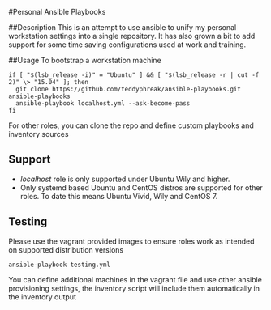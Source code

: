 #Personal Ansible Playbooks

##Description
This is an attempt to use ansible to unify my personal workstation settings into a single repository. It has also grown a bit to add support for some time saving configurations used at work and training.

##Usage
To bootstrap a workstation machine

```
if [ "$(lsb_release -i)" = "Ubuntu" ] && [ "$(lsb_release -r | cut -f 2)" \> "15.04" ]; then
  git clone https://github.com/teddyphreak/ansible-playbooks.git ansible-playbooks
  ansible-playbook localhost.yml --ask-become-pass
fi
```

For other roles, you can clone the repo and define custom playbooks and inventory sources

## Support
* _localhost_ role is only supported under Ubuntu Wily and higher.
* Only systemd based Ubuntu and CentOS distros are supported for other roles. To date this means Ubuntu Vivid, Wily and CentOS 7.

## Testing
Please use the vagrant provided images to ensure roles work as intended on supported distribution versions

```
ansible-playbook testing.yml 
```

You can define additional machines in the vagrant file and use other ansible provisioning settings, the inventory script will include them automatically in the inventory output
